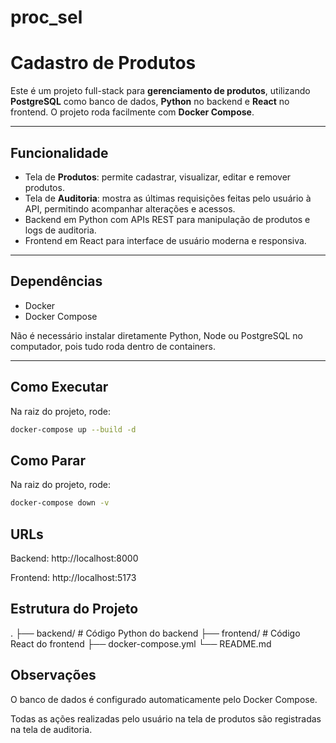 # proc_sel
# Cadastro de Produtos

Este é um projeto full-stack para **gerenciamento de produtos**, utilizando **PostgreSQL** como banco de dados, **Python** no backend e **React** no frontend. O projeto roda facilmente com **Docker Compose**.

---

## Funcionalidade

- Tela de **Produtos**: permite cadastrar, visualizar, editar e remover produtos.
- Tela de **Auditoria**: mostra as últimas requisições feitas pelo usuário à API, permitindo acompanhar alterações e acessos.
- Backend em Python com APIs REST para manipulação de produtos e logs de auditoria.
- Frontend em React para interface de usuário moderna e responsiva.

---

## Dependências

- Docker
- Docker Compose

Não é necessário instalar diretamente Python, Node ou PostgreSQL no computador, pois tudo roda dentro de containers.

---

## Como Executar

Na raiz do projeto, rode:

```bash
docker-compose up --build -d
```

## Como Parar

Na raiz do projeto, rode:

```bash
docker-compose down -v
```

## URLs

Backend: http://localhost:8000

Frontend: http://localhost:5173

## Estrutura do Projeto
.
├── backend/       # Código Python do backend
├── frontend/      # Código React do frontend
├── docker-compose.yml
└── README.md

## Observações

O banco de dados é configurado automaticamente pelo Docker Compose.

Todas as ações realizadas pelo usuário na tela de produtos são registradas na tela de auditoria.
